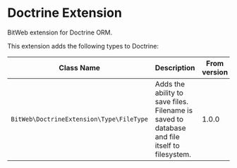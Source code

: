 Doctrine Extension
==================

BitWeb extension for Doctrine ORM.

This extension adds the following types to Doctrine:

| Class Name | Description | From version |
|------------|-------------|--------------|
| ```BitWeb\DoctrineExtension\Type\FileType``` | Adds the ability to save files. Filename is saved to database and file itself to filesystem. | 1.0.0 |
